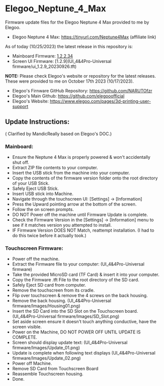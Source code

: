 # Elegoo_Neptune_4_Max

Firmware update files for the Elegoo Neptune 4 Max provided to me by Elegoo.
- Elegoo Neptune 4 Max: https://tinyurl.com/Neptune4Max (affiliate link)

As of today (10/25/2023) the latest release in this repository is:
- Mainboard Firmware: [1.2.2.34](4max-Firmware/1.2.2.34/ELEGOO_UPDATE_DIR)
- Screen UI Firmware: [1.2.9](UI_4&4Pro-Universal firmware/ui_1.2.9_20230926.tft)
 
**NOTE:** Please check Elegoo's website or repository for the latest releases. These were provided to me on October 17th 2023 (10/17/2023).
- Elegoo's Firnware GitHub Repository: https://github.com/NARUTOfzr
- Elegoo's Main Github: https://github.com/elegooofficial
- Elegoo's Website: https://www.elegoo.com/pages/3d-printing-user-support

<h2>Update Instructions:</h2> ( Clarified by MandicReally based on Elegoo's DOC.)

<h3>Mainboard:</h3>

- Ensure the Neptune 4 Max is properly powered & won't accidentally shut off.
- Extract ZIP file contents to your computer.
- Insert the USB stick from the machine into your computer.
- Copy the contents of the firmware version folder onto the root directory of your USB Stick.
- Safely Eject USB Stick.
- Insert USB stick into Machine.
- Navigate through the touchscreen UI: [Settings] -> [Information]
- Press the Upward pointing arrow at the bottom of the screen.
- Follow the on screen prompts.
- DO NOT Power off the machine until Firmware Update is complete.
- Check the Firmware Version in the [Settings] -> [Information] menu to see if it matches version you attempted to install.
- IF Firmware Version DOES NOT Match, reattempt installation. (I had to do this twice before it actually took.)

<h3>Touchscreen Firmware:</h3>

- Power off the machine.
- Extract the Firmware file to your computer: (UI_4&4Pro-Universal firmware)
- Take the provided MicroSD card (TF Card) & insert it into your computer.
- Copy the Firmware .tft File to the root directory of the SD card.
- Safely Eject SD card from computer.
- Remove the touchscreen from its cradle.
- Flip over touchscreen & remove the 4 screws on the back housing.
- Remove the back housing.
(UI_4&4Pro-Universal firmware/Images/Housing01.png)
- Insert the SD Card into the SD Slot on the Touchscreen board.
(UI_4&4Pro-Universal firmware/Images/SD_Slot.png)
- Set aside screen ensure it doesn't touch anything conductive, have the screen visible.
- Power on the Machine, DO NOT POWER OFF UNTIL UPDATE IS COMPLETE.
- Screen should display update text:
(UI_4&4Pro-Universal firmware/Images/Update_01.png)
- Update is complete when following text displays
(UI_4&4Pro-Universal firmware/Images/Update_02.png)
- Power off Machine.
- Remove SD Card from Touchscreen Board
- Reassemble Touchscreen housing.
- Done.
